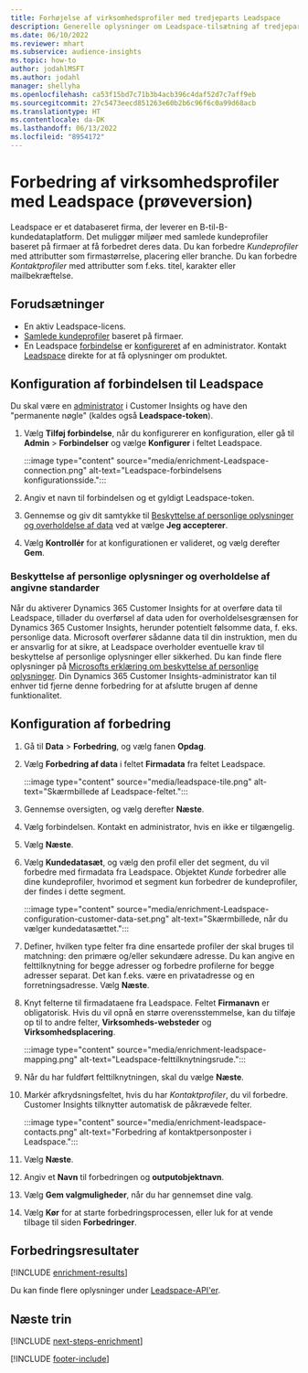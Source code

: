 ```yaml
---
title: Forhøjelse af virksomhedsprofiler med tredjeparts Leadspace
description: Generelle oplysninger om Leadspace-tilsætning af tredjepart.
ms.date: 06/10/2022
ms.reviewer: mhart
ms.subservice: audience-insights
ms.topic: how-to
author: jodahlMSFT
ms.author: jodahl
manager: shellyha
ms.openlocfilehash: ca53f15bd7c71b3b4acb396c4daf52d7c7aff9eb
ms.sourcegitcommit: 27c5473eecd851263e60b2b6c96f6c0a99d68acb
ms.translationtype: HT
ms.contentlocale: da-DK
ms.lasthandoff: 06/13/2022
ms.locfileid: "8954172"
---
```

# <a name="enrichment-of-company-profiles-with-leadspace-preview"></a>Forbedring af virksomhedsprofiler med Leadspace (prøveversion)

Leadspace er et databaseret firma, der leverer en B-til-B-kundedataplatform. Det muliggør miljøer med samlede kundeprofiler baseret på firmaer at få forbedret deres data. Du kan forbedre *Kundeprofiler* med attributter som firmastørrelse, placering eller branche. Du kan forbedre *Kontaktprofiler* med attributter som f.eks. titel, karakter eller mailbekræftelse.

## <a name="prerequisites"></a>Forudsætninger

- En aktiv Leadspace-licens.
- [Samlede kundeprofiler](customer-profiles.md) baseret på firmaer.
- En Leadspace [forbindelse](connections.md) er [konfigureret](#configure-the-connection-for-leadspace) af en administrator. Kontakt [Leadspace](https://www.leadspace.com/leadspace-microsoft-dynamics-365/) direkte for at få oplysninger om produktet.

## <a name="configure-the-connection-for-leadspace"></a>Konfiguration af forbindelsen til Leadspace

Du skal være en [administrator](permissions.md#admin) i Customer Insights og have den "permanente nøgle" (kaldes også **Leadspace-token**).

1. Vælg **Tilføj forbindelse**, når du konfigurerer en konfiguration, eller gå til **Admin** > **Forbindelser** og vælge **Konfigurer** i feltet Leadspace.

   :::image type="content" source="media/enrichment-Leadspace-connection.png" alt-text="Leadspace-forbindelsens konfigurationsside.":::

1. Angiv et navn til forbindelsen og et gyldigt Leadspace-token.

1. Gennemse og giv dit samtykke til [Beskyttelse af personlige oplysninger og overholdelse af data](#data-privacy-and-compliance) ved at vælge **Jeg accepterer**.

1. Vælg **Kontrollér** for at konfigurationen er valideret, og vælg derefter **Gem**.

### <a name="data-privacy-and-compliance"></a>Beskyttelse af personlige oplysninger og overholdelse af angivne standarder

Når du aktiverer Dynamics 365 Customer Insights for at overføre data til Leadspace, tillader du overførsel af data uden for overholdelsesgrænsen for Dynamics 365 Customer Insights, herunder potentielt følsomme data, f. eks. personlige data. Microsoft overfører sådanne data til din instruktion, men du er ansvarlig for at sikre, at Leadspace overholder eventuelle krav til beskyttelse af personlige oplysninger eller sikkerhed. Du kan finde flere oplysninger på [Microsofts erklæring om beskyttelse af personlige oplysninger](https://go.microsoft.com/fwlink/?linkid=396732).
Din Dynamics 365 Customer Insights-administrator kan til enhver tid fjerne denne forbedring for at afslutte brugen af denne funktionalitet.

## <a name="configure-the-enrichment"></a>Konfiguration af forbedring

1. Gå til **Data** > **Forbedring**, og vælg fanen **Opdag**.

1. Vælg **Forbedring af data** i feltet **Firmadata** fra feltet Leadspace.

   :::image type="content" source="media/leadspace-tile.png" alt-text="Skærmbillede af Leadspace-feltet.":::

1. Gennemse oversigten, og vælg derefter **Næste**.

1. Vælg forbindelsen. Kontakt en administrator, hvis en ikke er tilgængelig.

1. Vælg **Næste**.

1. Vælg **Kundedatasæt**, og vælg den profil eller det segment, du vil forbedre med firmadata fra Leadspace. Objektet *Kunde* forbedrer alle dine kundeprofiler, hvorimod et segment kun forbedrer de kundeprofiler, der findes i dette segment.

    :::image type="content" source="media/enrichment-Leadspace-configuration-customer-data-set.png" alt-text="Skærmbillede, når du vælger kundedatasættet.":::

1. Definer, hvilken type felter fra dine ensartede profiler der skal bruges til matchning: den primære og/eller sekundære adresse. Du kan angive en felttilknytning for begge adresser og forbedre profilerne for begge adresser separat. Det kan f.eks. være en privatadresse og en forretningsadresse. Vælg **Næste**.

1. Knyt felterne til firmadataene fra Leadspace. Feltet **Firmanavn** er obligatorisk. Hvis du vil opnå en større overensstemmelse, kan du tilføje op til to andre felter, **Virksomheds-websteder** og **Virksomhedsplacering**.

   :::image type="content" source="media/enrichment-leadspace-mapping.png" alt-text="Leadspace-felttilknytningsrude.":::

1. Når du har fuldført felttilknytningen, skal du vælge **Næste**.

1. Markér afkrydsningsfeltet, hvis du har *Kontaktprofiler*, du vil forbedre. Customer Insights tilknytter automatisk de påkrævede felter.

   :::image type="content" source="media/enrichment-leadspace-contacts.png" alt-text="Forbedring af kontaktpersonposter i Leadspace.":::

1. Vælg **Næste**.

1. Angiv et **Navn** til forbedringen og **outputobjektnavn**.

1. Vælg **Gem valgmuligheder**, når du har gennemset dine valg.

1. Vælg **Kør** for at starte forbedringsprocessen, eller luk for at vende tilbage til siden **Forbedringer**.

## <a name="enrichment-results"></a>Forbedringsresultater

[!INCLUDE [enrichment-results](includes/enrichment-results.md)]

Du kan finde flere oplysninger under [Leadspace-API'er](https://support.leadspace.com/hc/en-us/sections/201997649-API).

## <a name="next-steps"></a>Næste trin

[!INCLUDE [next-steps-enrichment](includes/next-steps-enrichment.md)]

[!INCLUDE [footer-include](includes/footer-banner.md)]
